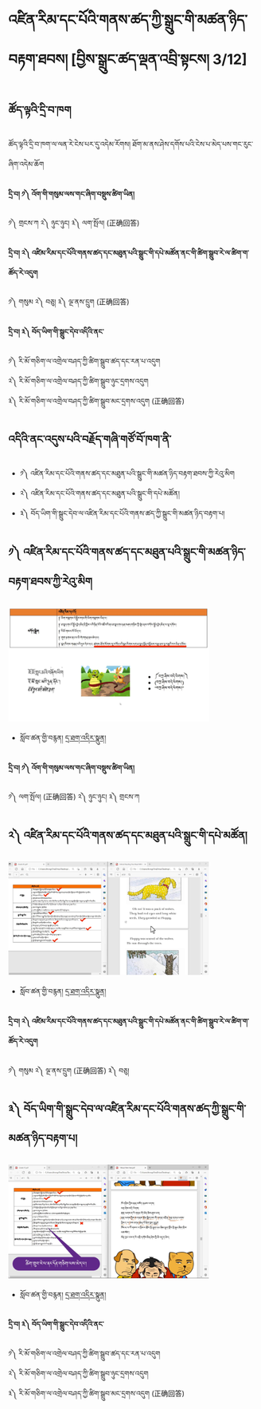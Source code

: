 # འཛིན་རིམ་དང་པོའི་གནས་ཚད་ཀྱི་སྒྲུང་གི་མཚན་ཉིད་བརྟག་ཐབས། [བྱིས་སྒྲུང་ཚད་ལྡན་འབྲི་སྟངས། 3/12]
## ཚོད་ལྟའི་དྲི་བ་ཁག
ཚོད་ལྟའི་དྲི་བ་ཁག་ལ་ལན་རེ་ངེས་པར་དུ་འདེམ་རོགས། ཐོག་མ་ནས་ཤེས་དགོས་པའི་ངེས་པ་མེད་པས་གང་རུང་ཞིག་འདེམ་ཆོག

#### དྲི་བ། ༡༽ འོག་གི་གསུམ་ལས་གང་ཞིག་བསྡུས་ཚིག་ཡིན།
༡༽ གྲངས་ཀ    ༢༽ ཉུང་ཉུང།       ༣༽ ལག་སྤོལ།  (正确回答)

#### དྲི་བ། ༢༽ འཛིམ་རིམ་དང་པོའི་གནས་ཚད་དང་མཐུན་པའི་སྒྲུང་གི་དཔེ་མཚོན་ནང་གི་ཚིག་སྒྲུབ་རེ་ལ་ཚིག་ག་ཚོད་རེ་འདུག
༡༽ གསུམ       ༢༽ བཅུ།             ༣༽ ལྔ་ནས་དྲུག (正确回答)

#### དྲི་བ། ༣༽ བོད་ཡིག་གི་སྒྲུང་དེབ་འདིའི་ནང་
༡༽ རི་མོ་གཅིག་ལ་འགྲེལ་བཤད་ཀྱི་ཚིག་སྒྲུབ་ཚད་དང་རན་པ་འདུག            
༢༽ རི་མོ་གཅིག་ལ་འགྲེལ་བཤད་ཀྱི་ཚིག་སྒྲུབ་ཉུང་དྲགས་འདུག               
༣༽ རི་མོ་གཅིག་ལ་འགྲེལ་བཤད་ཀྱི་ཚིག་སྒྲུབ་མང་དྲགས་འདུག (正确回答)


## འདིའི་ནང་འདུས་པའི་བརྗོད་གཞི་གཙོ་བོ་ཁག་ནི་

- ༡༽ འཛིན་རིམ་དང་པོའི་གནས་ཚད་དང་མཐུན་པའི་སྒྲུང་གི་མཚན་ཉིད་བརྟག་ཐབས་ཀྱི་རེའུ་མིག
- ༢༽ འཛིན་རིམ་དང་པོའི་གནས་ཚད་དང་མཐུན་པའི་སྒྲུང་གི་དཔེ་མཚོན།
- ༣༽ བོད་ཡིག་གི་སྒྲུང་དེབ་ལ་འཛིན་རིམ་དང་པོའི་གནས་ཚད་ཀྱི་སྒྲུང་གི་མཚན་ཉིད་བརྟག་པ།

## ༡༽ འཛིན་རིམ་དང་པོའི་གནས་ཚད་དང་མཐུན་པའི་སྒྲུང་གི་མཚན་ཉིད་བརྟག་ཐབས་ཀྱི་རེའུ་མིག
<img src="https://github.com/buda-base/budax/blob/master/howtoguides/CSW03/images/001.jpg" width="80%" height="80%">

- སློབ་ཚན་གྱི་བརྙན། [དྲ་ཐག་འདིར་སྣུན།](https://drive.google.com/file/d/17rE7RKnIBJVLVPVpwvkVObp_QHSZQVi1/view?usp=share_link)

#### དྲི་བ། ༡༽ འོག་གི་གསུམ་ལས་གང་ཞིག་བསྡུས་ཚིག་ཡིན།
༡༽ ལག་སྤོལ།  (正确回答)    ༢༽ ཉུང་ཉུང།       ༣༽ གྲངས་ཀ

## ༢༽ འཛིན་རིམ་དང་པོའི་གནས་ཚད་དང་མཐུན་པའི་སྒྲུང་གི་དཔེ་མཚོན།
<img src="https://github.com/buda-base/budax/blob/master/howtoguides/CSW03/images/002.jpg" width="80%" height="80%">

- སློབ་ཚན་གྱི་བརྙན། [དྲ་ཐག་འདིར་སྣུན།](https://drive.google.com/file/d/1XB69zY4v-H5xSeMaImIpYkMkvN1PfxeI/view?usp=share_link)

#### དྲི་བ། ༢༽ འཛིམ་རིམ་དང་པོའི་གནས་ཚད་དང་མཐུན་པའི་སྒྲུང་གི་དཔེ་མཚོན་ནང་གི་ཚིག་སྒྲུབ་རེ་ལ་ཚིག་ག་ཚོད་རེ་འདུག
༡༽ གསུམ       ༢༽ ལྔ་ནས་དྲུག (正确回答)             ༣༽ བཅུ།

## ༣༽ བོད་ཡིག་གི་སྒྲུང་དེབ་ལ་འཛིན་རིམ་དང་པོའི་གནས་ཚད་ཀྱི་སྒྲུང་གི་མཚན་ཉིད་བརྟག་པ།
<img src="https://github.com/buda-base/budax/blob/master/howtoguides/CSW03/images/003.jpg" width="80%" height="80%">

- སློབ་ཚན་གྱི་བརྙན། [དྲ་ཐག་འདིར་སྣུན།](https://drive.google.com/file/d/1yujPqKL7kcHS8_VNHgYJ_HQ3s2syzi7U/view?usp=share_link)

#### དྲི་བ། ༣༽ བོད་ཡིག་གི་སྒྲུང་དེབ་འདིའི་ནང་
༡༽ རི་མོ་གཅིག་ལ་འགྲེལ་བཤད་ཀྱི་ཚིག་སྒྲུབ་ཚད་དང་རན་པ་འདུག            
༢༽ རི་མོ་གཅིག་ལ་འགྲེལ་བཤད་ཀྱི་ཚིག་སྒྲུབ་ཉུང་དྲགས་འདུག               
༣༽ རི་མོ་གཅིག་ལ་འགྲེལ་བཤད་ཀྱི་ཚིག་སྒྲུབ་མང་དྲགས་འདུག (正确回答)



